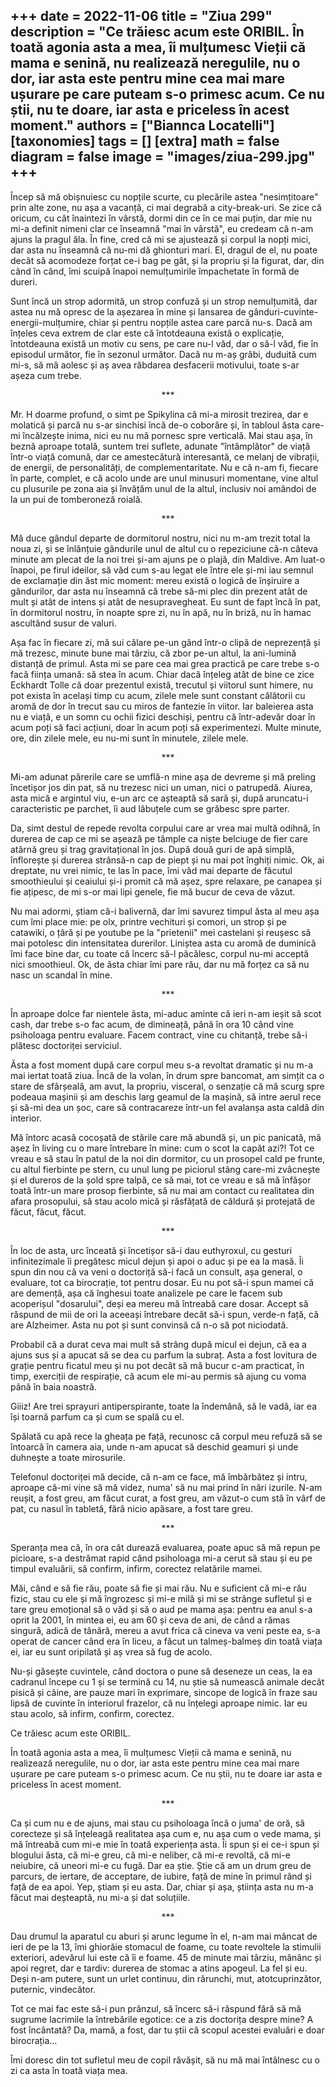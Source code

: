 
+++
date = 2022-11-06
title = "Ziua 299"
description = "Ce trăiesc acum este ORIBIL. În toată agonia asta a mea, îi mulțumesc Vieții că mama e senină, nu realizează neregulile, nu o dor, iar asta este pentru mine cea mai mare ușurare pe care puteam s-o primesc acum. Ce nu știi, nu te doare, iar asta e priceless în acest moment."
authors = ["Biannca Locatelli"]
[taxonomies]
tags = []
[extra]
math = false
diagram = false
image = "images/ziua-299.jpg"
+++
---

Încep să mă obișnuiesc cu nopțile scurte, cu plecările astea "nesimțitoare" prin alte zone, nu așa a vacanță, ci mai degrabă a city-break-uri. Se zice că oricum, cu cât înaintezi în vârstă, dormi din ce în ce mai puțin, dar mie nu mi-a definit nimeni clar ce înseamnă "mai în vârstă", eu credeam că n-am ajuns la pragul ăla. În fine, cred că mi se ajustează și corpul la nopți mici, dar asta nu înseamnă că nu-mi dă ghionturi mari. El, dragul de el, nu poate decât să acomodeze forțat ce-i bag pe gât, și la propriu și la figurat, dar, din când în când, îmi scuipă înapoi nemulțumirile împachetate în formă de dureri.

Sunt încă un strop adormită, un strop confuză și un strop nemulțumită, dar astea nu mă opresc de la așezarea în mine și lansarea de gânduri-cuvinte-energii-mulțumire, chiar și pentru nopțile astea care parcă nu-s. Dacă am înțeles ceva extrem de clar este că întotdeauna există o explicație, întotdeauna există un motiv cu sens, pe care nu-l văd, dar o să-l văd, fie în episodul următor, fie în sezonul următor. Dacă nu m-aș grăbi, duduită cum mi-s, să mă aolesc și aș avea răbdarea desfacerii motivului, toate s-ar așeza cum trebe.

<p style="text-align: center;">***</p>

Mr. H doarme profund, o simt pe Spikylina că mi-a mirosit trezirea, dar e molatică și parcă nu s-ar sinchisi încă de-o coborâre și, în tabloul ăsta care-mi încălzește inima, nici eu nu mă pornesc spre verticală. Mai stau așa, în beznă aproape totală, suntem trei suflete, adunate "întâmplător" de viață într-o viață comună, dar ce amestecătură interesantă, ce melanj de vibrații, de energii, de personalități, de complementaritate. Nu e că n-am fi, fiecare în parte, complet, e că acolo unde are unul minusuri momentane, vine altul cu plusurile pe zona aia și învățăm unul de la altul, inclusiv noi amândoi de la un pui de tomberoneză roială.

<p style="text-align: center;">***</p>

Mă duce gândul departe de dormitorul nostru, nici nu m-am trezit total la noua zi, și se înlănțuie gândurile unul de altul cu o repeziciune că-n câteva minute am plecat de la noi trei și-am ajuns pe o plajă, din Maldive. Am luat-o înapoi, pe firul ideilor, să văd cum s-au legat ele între ele și-mi iau semnul de exclamație din ăst mic moment: mereu există o logică de înșiruire a gândurilor, dar asta nu înseamnă că trebe să-mi plec din prezent atât de mult și atât de intens și atât de nesupravegheat. Eu sunt de fapt încă în pat, în dormitorul nostru, în noapte spre zi, nu în apă, nu în briză, nu în hamac ascultând susur de valuri.

Așa fac în fiecare zi, mă sui călare pe-un gând într-o clipă de neprezență și mă trezesc, minute bune mai târziu, că zbor pe-un altul, la ani-lumină distanță de primul. Asta mi se pare cea mai grea practică pe care trebe s-o facă ființa umană: să stea în acum. Chiar dacă înțeleg atât de bine ce zice Eckhardt Tolle că doar prezentul există, trecutul și viitorul sunt himere, nu pot exista în același timp cu acum, zilele mele sunt constant călătorii cu aromă de dor în trecut sau cu miros de fantezie în viitor. Iar baleierea asta nu e viață, e un somn cu ochii fizici deschiși, pentru că într-adevăr doar în acum poți să faci acțiuni, doar în acum poți să experimentezi. Multe minute, ore, din zilele mele, eu nu-mi sunt în minutele, zilele mele.

<p style="text-align: center;">***</p>

Mi-am adunat părerile care se umflă-n mine așa de devreme și mă preling încetișor jos din pat, să nu trezesc nici un uman, nici o patrupedă. Aiurea, asta mică e argintul viu, e-un arc ce așteaptă să sară și, după aruncatu-i caracteristic pe parchet, îi aud lăbuțele cum se grăbesc spre parter.

Da, simt destul de repede revolta corpului care ar vrea mai multă odihnă, în durerea de cap ce mi se așează pe tâmple ca niște belciuge de fier care atârnă greu și trag gravitațional în jos. După două guri de apă simplă, înflorește și durerea strânsă-n cap de piept și nu mai pot înghiți nimic. Ok, ai dreptate, nu vrei nimic, te las în pace, îmi văd mai departe de făcutul smoothieului și ceaiului și-i promit că mă așez, spre relaxare, pe canapea și fie ațipesc, de mi s-or mai lipi genele, fie mă bucur de ceva de văzut.

Nu mai adormi, știam că-i balivernă, dar îmi savurez timpul ăsta al meu așa cum îmi place mie: pe olx, printre vechituri și comori, un strop și pe catawiki, o țâră și pe youtube pe la "prietenii" mei castelani și reușesc să mai potolesc din intensitatea durerilor. Liniștea asta cu aromă de duminică îmi face bine dar, cu toate că încerc să-l păcălesc, corpul nu-mi acceptă nici smoothieul. Ok, de ăsta chiar îmi pare rău, dar nu mă forțez ca să nu nasc un scandal în mine.

<p style="text-align: center;">***</p>

În aproape dolce far nientele ăsta, mi-aduc aminte că ieri n-am ieșit să scot cash, dar trebe s-o fac acum, de dimineață, până în ora 10 când vine psiholoaga pentru evaluare. Facem contract, vine cu chitanță, trebe să-i plătesc doctoriței serviciul.

Ăsta a fost moment după care corpul meu s-a revoltat dramatic și nu m-a mai iertat toată ziua. Încă de la volan, în drum spre bancomat, am simțit ca o stare de sfârșeală, am avut, la propriu, visceral, o senzație că mă scurg spre podeaua mașinii și am deschis larg geamul de la mașină, să intre aerul rece și să-mi dea un șoc, care să contracareze într-un fel avalanșa asta caldă din interior.

Mă întorc acasă cocoșată de stările care mă abundă și, un pic panicată, mă așez în living cu o mare întrebare în mine: cum o scot la capăt azi?! Tot ce vreau e să stau în patul de la noi din dormitor, cu un prosopel cald pe frunte, cu altul fierbinte pe stern, cu unul lung pe piciorul stâng care-mi zvâcnește și el dureros de la șold spre talpă, ce să mai, tot ce vreau e să mă înfășor toată într-un mare prosop fierbinte, să nu mai am contact cu realitatea din afara prosopului, să stau acolo mică și răsfățată de căldură și protejată de făcut, făcut, făcut.

<p style="text-align: center;">***</p>

În loc de asta, urc înceată și încetișor să-i dau euthyroxul, cu gesturi infinitezimale îi pregătesc micul dejun și apoi o aduc și pe ea la masă. Îi spun din nou că va veni o doctoriță să-i facă un consult, așa general, o evaluare, tot ca birocrație, tot pentru dosar. Eu nu pot să-i spun mamei că are demență, așa că înghesui toate analizele pe care le facem sub acoperișul "dosarului", deși ea mereu mă întreabă care dosar. Accept să răspund de mii de ori la aceeași întrebare decât să-i spun, verde-n față, că are Alzheimer. Asta nu pot și sunt convinsă că n-o să pot niciodată.

Probabil că a durat ceva mai mult să strâng după micul ei dejun, că ea a ajuns sus și a apucat să se dea cu parfum la subraț. Asta a fost lovitura de grație pentru ficatul meu și nu pot decât să mă bucur c-am practicat, în timp, exerciții de respirație, că acum ele mi-au permis să ajung cu voma până în baia noastră.

Giiiz! Are trei sprayuri antiperspirante, toate la îndemână, să le vadă, iar ea își toarnă parfum ca și cum se spală cu el.

Spălată cu apă rece la gheața pe față, recunosc că corpul meu refuză să se întoarcă în camera aia, unde n-am apucat să deschid geamuri și unde duhnește a toate mirosurile.

Telefonul doctoriței mă decide, că n-am ce face, mă îmbărbătez și intru, aproape că-mi vine să mă videz, numa' să nu mai prind în nări izurile. N-am reușit, a fost greu, am făcut curat, a fost greu, am văzut-o cum stă în vârf de pat, cu nasul în tabletă, fără nicio apăsare, a fost tare greu.

<p style="text-align: center;">***</p>

Speranța mea că, în ora cât durează evaluarea, poate apuc să mă repun pe picioare, s-a destrămat rapid când psiholoaga mi-a cerut să stau și eu pe timpul evaluării, să confirm, infirm, corectez relatările mamei.

Măi, când e să fie rău, poate să fie și mai rău. Nu e suficient că mi-e rău fizic, stau cu ele și mă îngrozesc și mi-e milă și mi se strânge sufletul și e tare greu emoțional să o văd și să o aud pe mama așa: pentru ea anul s-a oprit la 2001, în mintea ei, eu am 60 și ceva de ani, de când a rămas singură, adică de tânără, mereu a avut frica că cineva va veni peste ea, s-a operat de cancer când era în liceu, a făcut un talmeș-balmeș din toată viața ei, iar eu sunt oripilată și aș vrea să fug de acolo.

Nu-și găsește cuvintele, când doctora o pune să deseneze un ceas, la ea cadranul începe cu 1 și se termină cu 14, nu știe să numească animale decât pisică și câine, are pauze mari în exprimare, sincope de logică în fraze sau lipsă de cuvinte în interiorul frazelor, că nu înțelegi aproape nimic. Iar eu stau acolo, să infirm, confirm, corectez.

Ce trăiesc acum este ORIBIL.

În toată agonia asta a mea, îi mulțumesc Vieții că mama e senină, nu realizează neregulile, nu o dor, iar asta este pentru mine cea mai mare ușurare pe care puteam s-o primesc acum. Ce nu știi, nu te doare iar asta e priceless în acest moment.

<p style="text-align: center;">***</p>

Ca și cum nu e de ajuns, mai stau cu psiholoaga încă o juma' de oră, să corecteze și să înțeleagă realitatea așa cum e, nu așa cum o vede mama, și mă întreabă cum mi-e mie în toată experiența asta. Îi spun și ei ce-i spun și blogului ăsta, că mi-e greu, că mi-e neliber, că mi-e revoltă, că mi-e neiubire, că uneori mi-e cu fugă. Dar ea știe. Știe că am un drum greu de parcurs, de iertare, de acceptare, de iubire, față de mine în primul rând și față de ea apoi. Yep, știam și eu asta. Dar, chiar și așa, știința asta nu m-a făcut mai deșteaptă, nu mi-a și dat soluțiile.

<p style="text-align: center;">***</p>

Dau drumul la aparatul cu aburi și arunc legume în el, n-am mai mâncat de ieri de pe la 13, îmi ghiorăie stomacul de foame, cu toate revoltele la stimulii exteriori, adevărul lui este că îi e foame. 45 de minute mai târziu, mănânc și apoi regret, dar e tardiv: durerea de stomac a atins apogeul. La fel și eu. Deși n-am putere, sunt un urlet continuu, din rărunchi, mut, atotcuprinzător, puternic, vindecător.

Tot ce mai fac este să-i pun prânzul, să încerc să-i răspund fără să mă sugrume lacrimile la întrebările egotice: ce a zis doctorița despre mine? A fost încântată? Da, mamă, a fost, dar tu știi că scopul acestei evaluări e doar birocrația…

Îmi doresc din tot sufletul meu de copil răvășit, să nu mă mai întâlnesc cu o zi ca asta în toată viața mea.
